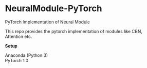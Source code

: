 # NeuralModule-PyTorch
PyTorch Implementation of Neural Module

This repo provides the pytorch implementation of modules like CBN, Attention etc.

**Setup**

Anaconda (Python 3)\
PyTorch 1.0